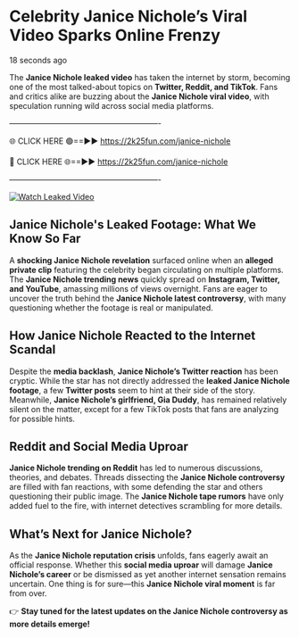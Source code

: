 # Celebrity Janice Nichole’s Viral Video Sparks Online Frenzy

18 seconds ago

The **Janice Nichole leaked video** has taken the internet by storm, becoming one of the most talked-about topics on **Twitter, Reddit, and TikTok**. Fans and critics alike are buzzing about the **Janice Nichole viral video**, with speculation running wild across social media platforms.

———————————————————-

🌐 CLICK HERE 🟢==►► https://2k25fun.com/janice-nichole

🔴 CLICK HERE 🌐==►► https://2k25fun.com/janice-nichole

———————————————————-

[![Watch Leaked Video](https://miro.medium.com/v2/resize:fit:828/format:webp/1*cilzJN44JGOrTw9NJCrNHA.gif "Watch Leaked Video")](https://2k25fun.com/janice-nichole)

## **Janice Nichole's Leaked Footage: What We Know So Far**  
A **shocking Janice Nichole revelation** surfaced online when an **alleged private clip** featuring the celebrity began circulating on multiple platforms. The **Janice Nichole trending news** quickly spread on **Instagram, Twitter, and YouTube**, amassing millions of views overnight. Fans are eager to uncover the truth behind the **Janice Nichole latest controversy**, with many questioning whether the footage is real or manipulated.  

## **How Janice Nichole Reacted to the Internet Scandal**  
Despite the **media backlash**, **Janice Nichole’s Twitter reaction** has been cryptic. While the star has not directly addressed the **leaked Janice Nichole footage**, a few **Twitter posts** seem to hint at their side of the story. Meanwhile, **Janice Nichole’s girlfriend, Gia Duddy**, has remained relatively silent on the matter, except for a few TikTok posts that fans are analyzing for possible hints.  

## **Reddit and Social Media Uproar**  
**Janice Nichole trending on Reddit** has led to numerous discussions, theories, and debates. Threads dissecting the **Janice Nichole controversy** are filled with fan reactions, with some defending the star and others questioning their public image. The **Janice Nichole tape rumors** have only added fuel to the fire, with internet detectives scrambling for more details.  

## **What’s Next for Janice Nichole?**  
As the **Janice Nichole reputation crisis** unfolds, fans eagerly await an official response. Whether this **social media uproar** will damage **Janice Nichole’s career** or be dismissed as yet another internet sensation remains uncertain. One thing is for sure—this **Janice Nichole viral moment** is far from over.  

👉 **Stay tuned for the latest updates on the Janice Nichole controversy as more details emerge!**  